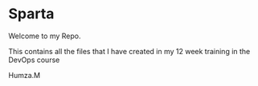 # Sparta
Welcome to my Repo.

This contains all the files that I have created in my 12 week training in the DevOps course 


Humza.M 
